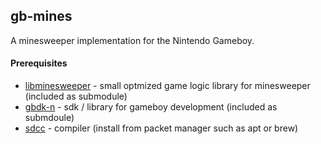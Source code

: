 ## gb-mines

A minesweeper implementation for the Nintendo Gameboy.

#### Prerequisites

* [libminesweeper](https://github.com/accatyyc/libminesweeper) - small optmized game logic library for minesweeper (included as submodule)
* [gbdk-n](https://github.com/rotmoset/gbdk-n) - sdk / library for gameboy development (included as submdoule)
* [sdcc](http://sdcc.sourceforge.net/) - compiler (install from packet manager such as apt or brew)
